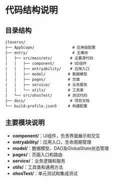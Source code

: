 # 代码结构说明

## 目录结构

```
iloverss/
├── AppScope/                 # 应用级配置
├── entry/                    # 主模块
│   ├── src/main/ets/        # 主要源代码
│   │   ├── component/       # UI组件
│   │   ├── entryability/    # 应用入口
│   │   ├── model/          # 数据模型
│   │   ├── pages/          # 页面
│   │   ├── service/        # 业务服务
│   │   └── utils/          # 工具类
│   └── src/ohosTest/       # 测试代码
├── docs/                    # 项目文档
└── build-profile.json5     # 构建配置
```

## 主要模块说明
- **component/**：UI组件，负责界面展示和交互
- **entryability/**：应用入口，生命周期管理
- **model/**：数据模型、DAO及GlobalState状态管理
- **pages/**：页面入口和路由
- **service/**：业务逻辑和服务
- **utils/**：工具类和通用方法
- **ohosTest/**：单元测试和集成测试 